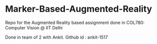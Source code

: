 # Marker-Based-Augmented-Reality
Repo for the Augmented Reality based assignment done in COL780: Computer Vision @ IIT Delhi

Done in team of 2 with Ankit. Github id : ankit-1517
